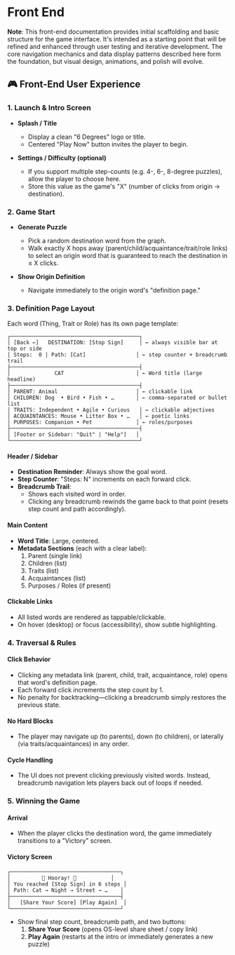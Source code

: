 # Front End

**Note**: This front-end documentation provides initial scaffolding and basic structure for the game interface. It's intended as a starting point that will be refined and enhanced through user testing and iterative development. The core navigation mechanics and data display patterns described here form the foundation, but visual design, animations, and polish will evolve.

## 🎮 Front-End User Experience

### 1. Launch & Intro Screen

- **Splash / Title**
  - Display a clean "6 Degrees" logo or title.
  - Centered "Play Now" button invites the player to begin.

- **Settings / Difficulty (optional)**
  - If you support multiple step-counts (e.g. 4-, 6-, 8-degree puzzles), allow the player to choose here.
  - Store this value as the game's "X" (number of clicks from origin → destination).

### 2. Game Start

- **Generate Puzzle**
  - Pick a random destination word from the graph.
  - Walk exactly X hops away (parent/child/acquaintance/trait/role links) to select an origin word that is guaranteed to reach the destination in ≤ X clicks.

- **Show Origin Definition**
  - Navigate immediately to the origin word's "definition page."

### 3. Definition Page Layout

Each word (Thing, Trait or Role) has its own page template:

```
┌─────────────────────────────────────────┐
│ [Back ←]   DESTINATION: [Stop Sign]     │ ← always visible bar at top or side
│ Steps:  0 | Path: [Cat]                │ ← step counter + breadcrumb trail
├─────────────────────────────────────────┤
│              CAT                       │ ← Word title (large headline)
├─────────────────────────────────────────┤
│ PARENT: Animal                         │ ← clickable link
│ CHILDREN: Dog  • Bird • Fish • …       │ ← comma-separated or bullet list
│ TRAITS: Independent • Agile • Curious   │ ← clickable adjectives
│ ACQUAINTANCES: Mouse • Litter Box • …   │ ← poetic links
│ PURPOSES: Companion • Pet              │ ← roles/purposes
├─────────────────────────────────────────┤
│ [Footer or Sidebar: "Quit" | "Help"]   │
└─────────────────────────────────────────┘
```

#### Header / Sidebar
- **Destination Reminder**: Always show the goal word.
- **Step Counter**: "Steps: N" increments on each forward click.
- **Breadcrumb Trail**:
  - Shows each visited word in order.
  - Clicking any breadcrumb rewinds the game back to that point (resets step count and path accordingly).

#### Main Content
- **Word Title**: Large, centered.
- **Metadata Sections** (each with a clear label):
  1. Parent (single link)
  2. Children (list)
  3. Traits (list)
  4. Acquaintances (list)
  5. Purposes / Roles (if present)

#### Clickable Links
- All listed words are rendered as tappable/clickable.
- On hover (desktop) or focus (accessibility), show subtle highlighting.

### 4. Traversal & Rules

#### Click Behavior
- Clicking any metadata link (parent, child, trait, acquaintance, role) opens that word's definition page.
- Each forward click increments the step count by 1.
- No penalty for backtracking—clicking a breadcrumb simply restores the previous state.

#### No Hard Blocks
- The player may navigate up (to parents), down (to children), or laterally (via traits/acquaintances) in any order.

#### Cycle Handling
- The UI does not prevent clicking previously visited words. Instead, breadcrumb navigation lets players back out of loops if needed.

### 5. Winning the Game

#### Arrival
- When the player clicks the destination word, the game immediately transitions to a "Victory" screen.

#### Victory Screen

```
┌───────────────────────────────────┐
│          🎉 Hooray! 🎉           │
│ You reached [Stop Sign] in 6 steps │
│ Path: Cat → Night → Street → …    │
├───────────────────────────────────┤
│   [Share Your Score] [Play Again]  │
└───────────────────────────────────┘
```

- Show final step count, breadcrumb path, and two buttons:
  1. **Share Your Score** (opens OS-level share sheet / copy link)
  2. **Play Again** (restarts at the intro or immediately generates a new puzzle)















